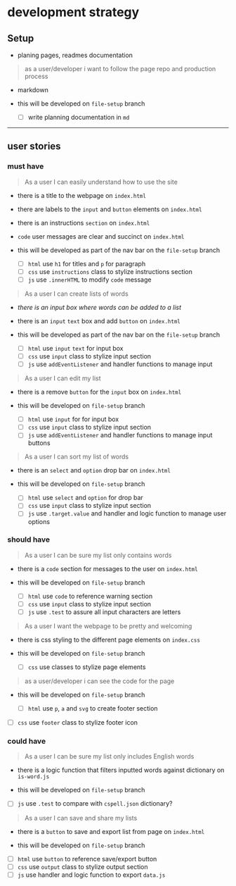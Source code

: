 <!--

  There will be different types of tasks for each user story:
    `type: components`
    `type: css`
    `type: logic`
    `type: handlers`
    ...

-->

# development strategy

## Setup

- planing pages, readmes documentation

> as a user/developer i want to follow the page repo and production process

- markdown

- this will be developed on `file-setup` branch

  - [ ] write planning documentation in `md`

---

## user stories

### must have

> As a user I can easily understand how to use the site

- there is a title to the webpage on `index.html`
- there are labels to the `input` and `button` elements on `index.html`
- there is an instructions `section` on `index.html`
- `code` user messages are clear and succinct on `index.html`

- this will be developed as part of the nav bar on the `file-setup` branch

  - [ ] `html` use `h1` for titles and `p` for paragraph
  - [ ] `css` use `instructions` class to stylize instructions section
  - [ ] `js` use `.innerHTML` to modify `code` message

> As a user I can create lists of words

- _there is an input box where words can be added to a list_

- there is an `input` `text` box and add `button` on `index.html`

- this will be developed as part of the nav bar on the `file-setup` branch

  - [ ] `html` use `input` `text` for input box
  - [ ] `css` use `input` class to stylize input section
  - [ ] `js` use `addEventListener` and handler functions to manage input

> As a user I can edit my list

- there is a remove `button` for the `input` box on `index.html`

- this will be developed on `file-setup` branch

  - [ ] `html` use `input` for for input box
  - [ ] `css` use `input` class to stylize input section
  - [ ] `js` use `addEventListener` and handler functions to manage input buttons

> As a user I can sort my list of words

- there is an `select` and `option` drop bar on `index.html`

- this will be developed on `file-setup` branch

  - [ ] `html` use `select` and `option` for drop bar
  - [ ] `css` use `input` class to stylize input section
  - [ ] `js` use `.target.value` and handler and logic function to manage user options

### should have

> As a user I can be sure my list only contains words

- there is a `code` section for messages to the user on `index.html`

- this will be developed on `file-setup` branch

  - [ ] `html` use `code` to reference warning section
  - [ ] `css` use `input` class to stylize input section
  - [ ] `js` use `.test` to assure all input characters are letters

> As a user I want the webpage to be pretty and welcoming

- there is css styling to the different page elements on `index.css`

- this will be developed on `file-setup` branch

  - [ ] `css` use classes to stylize page elements

> as a user/developer i can see the code for the page

- this will be developed on `file-setup` branch

  - [ ] `html` use `p`, `a` and `svg` to create footer section

- [ ] `css` use `footer` class to stylize footer icon

### could have

> As a user I can be sure my list only includes English words

- there is a logic function that filters inputted words against dictionary on `is-word.js`

- this will be developed on `file-setup` branch

- [ ] `js` use `.test` to compare with `cspell.json` dictionary?

> As a user I can save and share my lists

- there is a `button` to save and export list from page on `index.html`

- this will be developed on `file-setup` branch

- [ ] `html` use `button` to reference save/export button
- [ ] `css` use `output` class to stylize output section
- [ ] `js` use handler and logic function to export `data.js`

